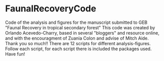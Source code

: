 # FaunalRecoveryCode
Code of the analysis and figures for the manuscript submitted to GEB "Faunal Recovery in tropical secondary forest"
This code was created by Orlando Acevedo-Charry, based in several "bloggers" and resource online, and with the encouragment of Zuania Colon and advise of Mitch Aide. Thank you so much!! 
There are 12 scripts for different analysis-figures. Follow each script, for each script there is included the packages used. Have fun!
